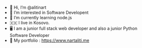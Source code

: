- 👋 Hi, I’m @alitinart
- 👀 I’m interested in Software Developent
- 🌱 I’m currently learning node.js
- 🇽🇰  I live in Kosovo.
- 🖥  I am a junior full stack web developer and also a junior Python Software Developer
- 🤖  My portfolio : https://www.nartaliti.me

